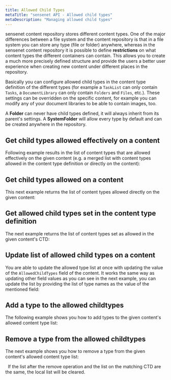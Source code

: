 ```yaml
---
title: Allowed Child Types
metaTitle: "sensenet API - Allowed child types"
metaDescription: "Managing allowed child types"
---
```


sensenet content repository stores different content types. One of the major differences between a file system and the content repository is that in a file system you can store any type (file or folder) anywhere, whereas in the sensenet content repository it is possible to define **restrictions** on what content types the different containers can contain. This allows you to create a much more precisely defined structure and provide the users a better user experience when creating new content under different places in the repository.

Basically you can configure allowed child types in the content type definition of the different types (for example a `TaskList` can only contain `Tasks`, a `DocumentLibrary` can only contain `Folders` and `Files`, etc.). These settings can be overridden on the specific content, for example you can modify any of your document libraries to be able to contain images, too.

<note severity="info">A <b>Folder</b> can never have child types defined, it will always inherit from its parent's settings. A <b>SystemFolder</b> will allow every type by default and can be created anywhere in the repository.</note>

## Get child types allowed effectively on a content

Following example results in the list of content types that are allowed effectively on the given content (e.g. a merged list with content types allowed in the content type definition or directly on the content):

<tab category="content-management" article="allowed-childtypes" example="effectivelyAllowed" />

## Get child types allowed on a content

This next example returns the list of content types allowed directly on the given content:

<tab category="content-management" article="allowed-childtypes" example="allowedChildTypes" />

## Get allowed child types set in the content type definition

The next example returns the list of content types set as allowed in the given content's CTD:

<tab category="content-management" article="allowed-childtypes" example="allowedChildTypesFromCTD" />

## Update list of allowed child types on a content

You are able to update the allowed type list at once with updating the value of the `AllowedChildTypes` field of the content. It works the same way as updating other field values as you can see in the next example, you can update the list by providing the list of type names as the value of the mentioned field:

<tab category="content-management" article="allowed-childtypes" example="updateAllowedChildTypes" />

## Add a type to the allowed childtypes

The following example shows you how to add types to the given content's allowed content type list:

<tab category="content-management" article="allowed-childtypes" example="addTypes" />

## Remove a type from the allowed childtypes

The next example shows you how to remove a type from the given content's allowed content type list:

<tab category="content-management" article="allowed-childtypes" example="removeTypes" />
&nbsp;
<note severity="info">If the list after the remove operation and the list on the matching CTD are the same, the local list will be cleared.</note>
